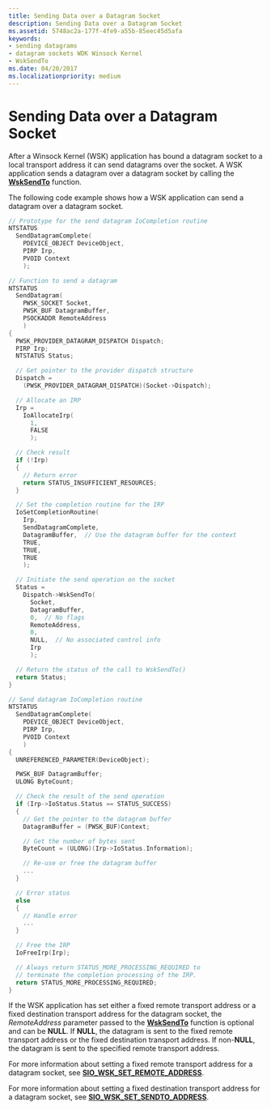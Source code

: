 ```yaml
---
title: Sending Data over a Datagram Socket
description: Sending Data over a Datagram Socket
ms.assetid: 5748ac2a-177f-4fe9-a55b-85eec45d5afa
keywords:
- sending datagrams
- datagram sockets WDK Winsock Kernel
- WskSendTo
ms.date: 04/20/2017
ms.localizationpriority: medium
---
```


# Sending Data over a Datagram Socket


After a Winsock Kernel (WSK) application has bound a datagram socket to a local transport address it can send datagrams over the socket. A WSK application sends a datagram over a datagram socket by calling the [**WskSendTo**](/windows-hardware/drivers/ddi/wsk/nc-wsk-pfn_wsk_send_to) function.

The following code example shows how a WSK application can send a datagram over a datagram socket.

```C++
// Prototype for the send datagram IoCompletion routine
NTSTATUS
  SendDatagramComplete(
    PDEVICE_OBJECT DeviceObject,
    PIRP Irp,
    PVOID Context
    );

// Function to send a datagram
NTSTATUS
  SendDatagram(
    PWSK_SOCKET Socket,
    PWSK_BUF DatagramBuffer,
    PSOCKADDR RemoteAddress
    )
{
  PWSK_PROVIDER_DATAGRAM_DISPATCH Dispatch;
  PIRP Irp;
  NTSTATUS Status;

  // Get pointer to the provider dispatch structure
  Dispatch =
    (PWSK_PROVIDER_DATAGRAM_DISPATCH)(Socket->Dispatch);

  // Allocate an IRP
  Irp =
    IoAllocateIrp(
      1,
      FALSE
      );

  // Check result
  if (!Irp)
  {
    // Return error
    return STATUS_INSUFFICIENT_RESOURCES;
  }

  // Set the completion routine for the IRP
  IoSetCompletionRoutine(
    Irp,
    SendDatagramComplete,
    DatagramBuffer,  // Use the datagram buffer for the context
    TRUE,
    TRUE,
    TRUE
    );

  // Initiate the send operation on the socket
  Status =
    Dispatch->WskSendTo(
      Socket,
      DatagramBuffer,
      0,  // No flags
      RemoteAddress,
      0,
      NULL,  // No associated control info
      Irp
      );

  // Return the status of the call to WskSendTo()
  return Status;
}

// Send datagram IoCompletion routine
NTSTATUS
  SendDatagramComplete(
    PDEVICE_OBJECT DeviceObject,
    PIRP Irp,
    PVOID Context
    )
{
  UNREFERENCED_PARAMETER(DeviceObject);

  PWSK_BUF DatagramBuffer;
  ULONG ByteCount;

  // Check the result of the send operation
  if (Irp->IoStatus.Status == STATUS_SUCCESS)
  {
    // Get the pointer to the datagram buffer
    DatagramBuffer = (PWSK_BUF)Context;

    // Get the number of bytes sent
    ByteCount = (ULONG)(Irp->IoStatus.Information);

    // Re-use or free the datagram buffer
    ...
  }

  // Error status
  else
  {
    // Handle error
    ...
  }

  // Free the IRP
  IoFreeIrp(Irp);

  // Always return STATUS_MORE_PROCESSING_REQUIRED to
  // terminate the completion processing of the IRP.
  return STATUS_MORE_PROCESSING_REQUIRED;
}
```

If the WSK application has set either a fixed remote transport address or a fixed destination transport address for the datagram socket, the *RemoteAddress* parameter passed to the [**WskSendTo**](/windows-hardware/drivers/ddi/wsk/nc-wsk-pfn_wsk_send_to) function is optional and can be **NULL**. If **NULL**, the datagram is sent to the fixed remote transport address or the fixed destination transport address. If non-**NULL**, the datagram is sent to the specified remote transport address.

For more information about setting a fixed remote transport address for a datagram socket, see [**SIO\_WSK\_SET\_REMOTE\_ADDRESS**](./sio-wsk-set-remote-address.md).

For more information about setting a fixed destination transport address for a datagram socket, see [**SIO\_WSK\_SET\_SENDTO\_ADDRESS**](./sio-wsk-set-sendto-address.md).

 

